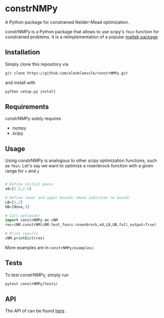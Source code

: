 # constrNMPy
A Python package for constrained Nelder-Mead optimization.

constrNMPy is a Python package that allows to use scipy's `fmin` function for constrained problems. It is a reimplementation
of a popular [matlab package](https://de.mathworks.com/matlabcentral/fileexchange/8277-fminsearchbnd--fminsearchcon/content/FMINSEARCHBND/demo/html/fminsearchbnd_demo.html).

## Installation

Simply clone this repository via 

```bash
git clone https://github.com/alexblaessle/constrNMPy.git
```

and install with

```bash
python setup.py install
```

## Requirements

constrNMPy solely requires

* numpy
* scipy

## Usage

Using constrNMPy is analogous to other scipy optimization functions, such as `fmin`. Let's say we want
to optimize a rosenbrock function with a given range for `x` and `y`

```python

# Define initial guess
x0=[2.5,2.5]

# Define lower and upper bounds (None indicates no bound)
LB=[2,2]
UB=[None,3]

# Call optimizer
import constrNMPy as cNM 
res=cNM.constrNM(cNM.test_funcs.rosenbrock,x0,LB,UB,full_output=True)

# Print results
cNM.printDict(res)

```

More examples are in `constrNMPy/examples/`. 

## Tests

To test constrNMPy, simply run 

```bash
pytest constrNMPy/tests/
```
## API

The API of  can be found [here](http://constrnmpy.readthedocs.io/en/latest/modules.html) .

